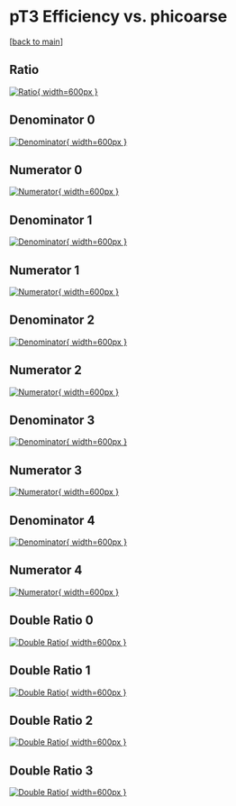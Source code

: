 # pT3 Efficiency vs. phicoarse

[[back to main](./)]



## Ratio

[![Ratio](../mtv/var/pT3_base_13_-1_eff_phicoarse.png){ width=600px }](../mtv/var/pT3_base_13_-1_eff_phicoarse.pdf)

## Denominator 0

[![Denominator](../mtv/den/pT3_base_13_-1_eff_phicoarse_den0.png){ width=600px }](../mtv/den/pT3_base_13_-1_eff_phicoarse_den0.pdf)

## Numerator 0

[![Numerator](../mtv/num/pT3_base_13_-1_eff_phicoarse_num0.png){ width=600px }](../mtv/num/pT3_base_13_-1_eff_phicoarse_num0.pdf)

## Denominator 1

[![Denominator](../mtv/den/pT3_base_13_-1_eff_phicoarse_den1.png){ width=600px }](../mtv/den/pT3_base_13_-1_eff_phicoarse_den1.pdf)

## Numerator 1

[![Numerator](../mtv/num/pT3_base_13_-1_eff_phicoarse_num1.png){ width=600px }](../mtv/num/pT3_base_13_-1_eff_phicoarse_num1.pdf)

## Denominator 2

[![Denominator](../mtv/den/pT3_base_13_-1_eff_phicoarse_den2.png){ width=600px }](../mtv/den/pT3_base_13_-1_eff_phicoarse_den2.pdf)

## Numerator 2

[![Numerator](../mtv/num/pT3_base_13_-1_eff_phicoarse_num2.png){ width=600px }](../mtv/num/pT3_base_13_-1_eff_phicoarse_num2.pdf)

## Denominator 3

[![Denominator](../mtv/den/pT3_base_13_-1_eff_phicoarse_den3.png){ width=600px }](../mtv/den/pT3_base_13_-1_eff_phicoarse_den3.pdf)

## Numerator 3

[![Numerator](../mtv/num/pT3_base_13_-1_eff_phicoarse_num3.png){ width=600px }](../mtv/num/pT3_base_13_-1_eff_phicoarse_num3.pdf)

## Denominator 4

[![Denominator](../mtv/den/pT3_base_13_-1_eff_phicoarse_den4.png){ width=600px }](../mtv/den/pT3_base_13_-1_eff_phicoarse_den4.pdf)

## Numerator 4

[![Numerator](../mtv/num/pT3_base_13_-1_eff_phicoarse_num4.png){ width=600px }](../mtv/num/pT3_base_13_-1_eff_phicoarse_num4.pdf)

## Double Ratio 0

[![Double Ratio](../mtv/ratio/pT3_base_13_-1_eff_phicoarse_ratio0.png){ width=600px }](../mtv/ratio/pT3_base_13_-1_eff_phicoarse_ratio0.pdf)

## Double Ratio 1

[![Double Ratio](../mtv/ratio/pT3_base_13_-1_eff_phicoarse_ratio1.png){ width=600px }](../mtv/ratio/pT3_base_13_-1_eff_phicoarse_ratio1.pdf)

## Double Ratio 2

[![Double Ratio](../mtv/ratio/pT3_base_13_-1_eff_phicoarse_ratio2.png){ width=600px }](../mtv/ratio/pT3_base_13_-1_eff_phicoarse_ratio2.pdf)

## Double Ratio 3

[![Double Ratio](../mtv/ratio/pT3_base_13_-1_eff_phicoarse_ratio3.png){ width=600px }](../mtv/ratio/pT3_base_13_-1_eff_phicoarse_ratio3.pdf)

